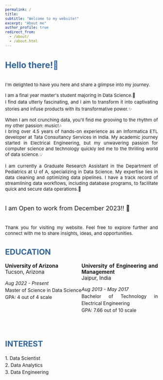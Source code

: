 ```yaml
---
permalink: /
title: 
subtitle: "Welcome to my website!"
excerpt: "About me"
author_profile: true
redirect_from: 
  - /about/
  - /about.html
---
```

<style>
   /* Style for the title */
    h1 {
        color:  #336699; /* Change the title text color to blue */
    }
</style>

<!-- Title of the page in blue -->
<h1>Hello there!🎉</h1>

<head>
<link href="https://fonts.googleapis.com/css2?family=Roboto&display=swap" rel="stylesheet">

<div style="text-align: justify; font-size: 15px;">
  <p style="line-height: 1.5;">

<br>I'm delighted to have you here and share a glimpse into my journey.
</p>
<p style="line-height: 1.5;">
I am a final year master's student majoring in Data Science.🚀  <br>
I find data utterly fascinating, and I aim to transform it into captivating stories and infuse products with its transformative power.✨  <br>

When I am not crunching data, you'll find me grooving to the rhythm of my other passion: music!🎶 <br>
I bring over 4.5 years of hands-on experience as an Informatica ETL developer at Tata Consultancy Services in India. My academic journey started in Electrical Engineering, but my unwavering passion for computer science and technology quickly led me to the thrilling world of data science.💡
<br><br>
I am currently a Graduate Research Assistant in the Department of Pediatrics at U of A, specializing in Data Science. My expertise lies in data cleaning and optimizing data pipelines. I have a track record of streamlining data workflows, including database programs, to facilitate quick and secure data operations.💫
<br>
<br>
<p style="line-height: 1.5; font-size: 20px;">
I am Open to work from December 2023!! 📆
</p>
<br>
Thank you for visiting my website. Feel free to explore further and connect with me to share insights, ideas, and opportunities.
  </p>
</div>

   <!-- <div style="text-align: justify; font-size: 17px;">     
    <h2 style="color: #336699;"><strong><br>EDUCATION</strong></h2>
    <p style="line-height: 1.5; font-size: 15.5px;">
     <strong><i class="fa fa-university"></i> University of Arizona, Tucson, Arizona</strong><br>
     <i>Aug 2022 - Present</i> <br>
     Master of Science in Data Science <br>
     GPA: 4 out of 4 scale <br>
    <br>
    <strong><i class="fa fa-university"></i> University of Engineering and Management, Jaipur, India</strong><br>
     <i>Aug 2013 - May 2017</i> <br>
     Bachelor of Technology in Electrical Engineering <br>
     GPA: 7.66 out of 10 scale <br>
    </p>  
   </div>  -->
   <div style="text-align: justify; font-size: 17px;">
  <h2 style="color: #336699;"><strong>EDUCATION</strong></h2>
  <p style="line-height: 1.5; font-size: 15.5px;">
    <div style="display: flex;">
      <div style="flex: 1;">
        <strong><i class="fa fa-university"></i> University of Arizona</strong><br>
         Tucson, Arizona <br>        
        <p style="line-height: 1.5; font-size: 15.5px;">
        <i>Aug 2022 - Present</i> <br>
        Master of Science in Data Science <br>
        GPA: 4 out of 4 scale <br></p>
      </div>
      <div style="flex: 1;">
        <strong><i class="fa fa-university"></i> University of Engineering and Management</strong><br>
         Jaipur, India <br>
         <p style="line-height: 1.5; font-size: 15.5px;">
        <i>Aug 2013 - May 2017</i> <br>
        Bachelor of Technology in Electrical Engineering <br>
        GPA: 7.66 out of 10 scale <br></p>
      </div>
    </div>
  </p>
</div>
  <div style="text-align: justify; font-size: 17px;">     
    <h2 style="color: #336699;"><strong><br>INTEREST</strong></h2> 
    <p style="line-height: 1.5; font-size: 15.5px;">
     1. Data Scientist <br>
     2. Data Analytics <br>
     3. Data Engineering
    <br>
    <br>
    </p>
   </div> 
</head>
